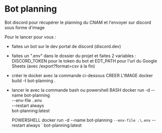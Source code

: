 # Bot planning
Bot discord pour récupérer le planning du CNAM et l'envoyer sur discord sous forme d'image

Pour le lancer pour vous :
  - faites un bot sur le dev portal de discord (discord.dev)
  - faites un ".env" dans le dossier du projet et faites 2 variables : DISCORD_TOKEN pour le token du bot et EDT_PATH pour l'url du Google Sheets (avec /export?format=csv à la fin)
  - créer le docker avec la commande ci-dessous
    CREER L'IMAGE
    docker build -t bot-planning .
  - lancer le avec la commande bash ou powershell
    BASH
    docker run -d --name bot-planning \
      --env-file .\.env \
      --restart always \
      bot-planning:latest

    POWERSHELL
    docker run -d --name bot-planning `
      --env-file .\.env `
      --restart always `
      bot-planning:latest
